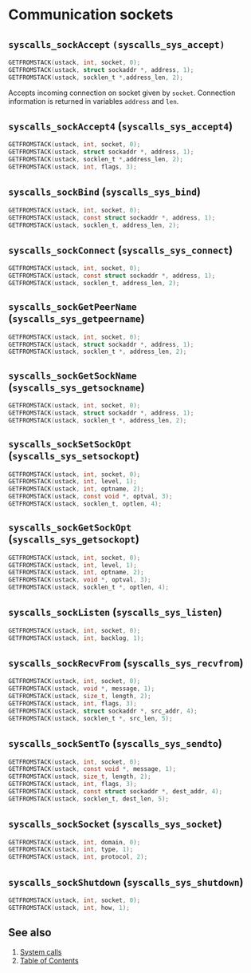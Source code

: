 # Communication sockets

## `syscalls_sockAccept` `(syscalls_sys_accept)`

````C
GETFROMSTACK(ustack, int, socket, 0);
GETFROMSTACK(ustack, struct sockaddr *, address, 1);
GETFROMSTACK(ustack, socklen_t *,address_len, 2);
````

Accepts incoming connection on socket given by `socket`. Connection information is returned in variables `address` and
 `len`.

## `syscalls_sockAccept4` (`syscalls_sys_accept4`)

````C
GETFROMSTACK(ustack, int, socket, 0);
GETFROMSTACK(ustack, struct sockaddr *, address, 1);
GETFROMSTACK(ustack, socklen_t *,address_len, 2);
GETFROMSTACK(ustack, int, flags, 3);
````

## `syscalls_sockBind` (`syscalls_sys_bind`)

````C
GETFROMSTACK(ustack, int, socket, 0);
GETFROMSTACK(ustack, const struct sockaddr *, address, 1);
GETFROMSTACK(ustack, socklen_t, address_len, 2);
````

## `syscalls_sockConnect` (`syscalls_sys_connect`)

````C
GETFROMSTACK(ustack, int, socket, 0);
GETFROMSTACK(ustack, const struct sockaddr *, address, 1);
GETFROMSTACK(ustack, socklen_t, address_len, 2);
````

## `syscalls_sockGetPeerName` (`syscalls_sys_getpeername`)

````C
GETFROMSTACK(ustack, int, socket, 0);
GETFROMSTACK(ustack, struct sockaddr *, address, 1);
GETFROMSTACK(ustack, socklen_t *, address_len, 2);
````

## `syscalls_sockGetSockName` (`syscalls_sys_getsockname`)

````C
GETFROMSTACK(ustack, int, socket, 0);
GETFROMSTACK(ustack, struct sockaddr *, address, 1);
GETFROMSTACK(ustack, socklen_t *, address_len, 2);
````

## `syscalls_sockSetSockOpt` (`syscalls_sys_setsockopt`)

````C
GETFROMSTACK(ustack, int, socket, 0);
GETFROMSTACK(ustack, int, level, 1);
GETFROMSTACK(ustack, int, optname, 2);
GETFROMSTACK(ustack, const void *, optval, 3);
GETFROMSTACK(ustack, socklen_t, optlen, 4);
````

## `syscalls_sockGetSockOpt` (`syscalls_sys_getsockopt`)

````C
GETFROMSTACK(ustack, int, socket, 0);
GETFROMSTACK(ustack, int, level, 1);
GETFROMSTACK(ustack, int, optname, 2);
GETFROMSTACK(ustack, void *, optval, 3);
GETFROMSTACK(ustack, socklen_t *, optlen, 4);
````

## `syscalls_sockListen` (`syscalls_sys_listen`)

````C
GETFROMSTACK(ustack, int, socket, 0);
GETFROMSTACK(ustack, int, backlog, 1);
````

## `syscalls_sockRecvFrom` (`syscalls_sys_recvfrom`)

````C
GETFROMSTACK(ustack, int, socket, 0);
GETFROMSTACK(ustack, void *, message, 1);
GETFROMSTACK(ustack, size_t, length, 2);
GETFROMSTACK(ustack, int, flags, 3);
GETFROMSTACK(ustack, struct sockaddr *, src_addr, 4);
GETFROMSTACK(ustack, socklen_t *, src_len, 5);
````

## `syscalls_sockSentTo` (`syscalls_sys_sendto`)

````C
GETFROMSTACK(ustack, int, socket, 0);
GETFROMSTACK(ustack, const void *, message, 1);
GETFROMSTACK(ustack, size_t, length, 2);
GETFROMSTACK(ustack, int, flags, 3);
GETFROMSTACK(ustack, const struct sockaddr *, dest_addr, 4);
GETFROMSTACK(ustack, socklen_t, dest_len, 5);
````

## `syscalls_sockSocket` (`syscalls_sys_socket`)

````C
GETFROMSTACK(ustack, int, domain, 0);
GETFROMSTACK(ustack, int, type, 1);
GETFROMSTACK(ustack, int, protocol, 2);
````

## `syscalls_sockShutdown` (`syscalls_sys_shutdown`)

````C
GETFROMSTACK(ustack, int, socket, 0);
GETFROMSTACK(ustack, int, how, 1);
````

## See also

1. [System calls](index.md)
2. [Table of Contents](../../index.md)
